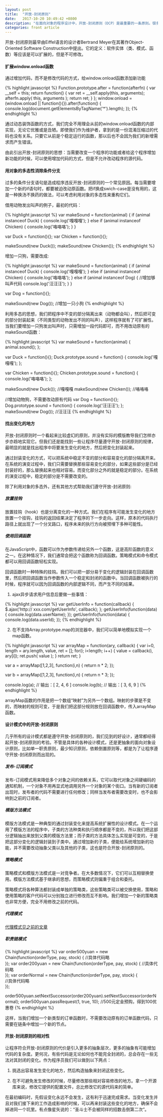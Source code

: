 ```yaml
---
layout: post
title:  "开放-封闭原则"
date:   2017-10-20 10:49:42 +0800
description: "在面向对象的程序设计中，开放-封闭原则（OCP）是最重要的一条原则。很多时候，一个程序具有良好的设计，往往说明它是符合开放-封闭原则的。"
categories: front article
---
```


开放-封闭原则最早由Eiffel语言的设计者Bertrand Meyer在其著作Object-Oriented Software Construction中提出。它的定义：软件实体（类、模式、函数）等应该是可以扩展的，但是不可修改。

#### 扩展window.onload函数

通过增加代码，而不是修改代码的方式，给window.onload函数添加新功能

{% highlight javascript %}
Function.prototype.after = function(afterfn) { 
    var __self = this;
    return function() {
        var ret = __self.apply(this, arguments); 
        afterfn.apply( this, arguments );
        return ret;
    } 
};
window.onload = (window.onload || function(){}).after(function() { 
    console.log(document.getElementsByTagName('*').length);
});
{% endhighlight %}

通过动态装饰函数的方式，我们完全不用理会从前的window.onload函数的内部实现，无论它优雅或是丑陋。即使我们作为维护者，拿到的是一份混淆压缩过的代码也没有关系。只要它从前是个稳定运行的函数，那以后也不会因为我们的新增需求而产生错误。

由此引出开放-封闭原则的思想：当需要改变一个程序的功能或者给这个程序增加新功能的时候，可以使用增加代码的方式，但是不允许改动程序的源代码。

#### 用对象的多态性消除条件分支

过多的条件分支语句是造成程序违反开放-封闭原则的一个常见原因。每当需要增加一个新的if语句时，都要被迫改动原函数。把if换成swich-case是没有用的，这是一种换汤不换药的做法，可以考虑利用对象的多态性来重构它们。

借用动物发出叫声的例子，最初的代码：

{% highlight javascript %}
var makeSound = function(animal) {
    if (animal instanceof Duck) {
        console.log('嘎嘎嘎');
    } else if (animal instanceof Chicken) {
        console.log('咯咯咯');
    }
}

var Duck = function(){}; 
var Chicken = function(){};

makeSound(new Duck()); 
makeSound(new Chicken());
{% endhighlight %}

增加一只狗，需要改成:

{% highlight javascript %}
var makeSound = function(animal) {
    if (animal instanceof Duck) {
        console.log('嘎嘎嘎');
    } else if (animal instanceof Chicken) {
        console.log('咯咯咯');
    } else if (animal instanceof Dog) {  //增加够叫声代码
        console.log('汪汪汪');
    }
}

var Dog = function(){}; 

makeSound(new Dog()); //增加一只小狗
{% endhighlight %}

利用多态的思想，我们把程序中不变的部分隔离出来（动物都会叫），然后把可变的部分封装起来（不同类型的动物发出不同的叫声），这样程序就有了可扩展性。当我们要增加一只狗发出叫声时，只需增加一段代码即可，而不用改动原有的makeSound函数：

{% highlight javascript %}
var makeSound = function(animal) { 
    animal.sound();
};

var Duck = function(){};
Duck.prototype.sound = function() { 
    console.log('嘎嘎嘎');
};

var Chicken = function(){};
Chicken.prototype.sound = function() { 
    console.log('咯咯咯');
};

makeSound(new Duck()); //嘎嘎嘎
makeSound(new Chicken()); //咯咯咯

//增加动物狗，不需要改动原有代码
var Dog = function(){};
Dog.prototype.sound = function() {
    console.log('汪汪汪'); 
};
makeSound(new Dog()); //汪汪汪
{% endhighlight %}

#### 找出变化的地方

开放-封闭原则时一个看起来比较虚幻的原则，并没有实际的模版教导我们怎样亦步亦趋地实现它。但我们还是能找到一些让程序尽量遵守开放-封闭原则的规律，最明显的就是找出程序中将要发生变化的地方，然后把变化封装起来。

通过封装变化的方式，可以把系统中稳定不变的部分和容易变化的部分隔离开来。在系统的演变过程中，我们只需要替换那些容易变化的部分，如果这些部分是已经封装好的，那么替换起来也相对容易。而变化部分之外的就是稳定的部分。在系统的演变过程中，稳定的部分是不需要改变的。

除了利用对象的多态外，还有其他方式帮助我们遵守开放-封闭原则:

##### 放置挂钩

放置挂钩（hook）也是分离变化的一种方式。我们在程序有可能发生变化的地方放置一个挂钩，挂钩的返回结果决定了程序的下一步走向。这样，原本的代码执行路径上就出现了一个分叉路口，程序未来的执行方向被预埋下多种可能性。

##### 使用回调函数

在JavaScript中，函数可以作为参数传递给另外一个函数，这是高阶函数的意义之一。在这种情况下，我们通常会把这个函数称为回调函数。策略模式和命令模式都可以用回调函数轻松实现。

回调函数时一种特殊的挂钩。我们可以把一部分易于变化的逻辑封装在回调函数里，然后把回调函数当作参数传入一个稳定和封闭的函数中。当回调函数被执行的时候，程序就可以因为回调函数的内部逻辑不同，而产生不同的结果。

1. ajax异步请求用户信息后要做一些事情：

{% highlight javascript %}
var getUserInfo = function(callback) {
    $.ajax('http:// xxx.com/getUserInfo', callback);
};
getUserInfo(function(data) { 
    console.log(data.userName);
});
getUserInfo(function(data) { 
    console.log(data.userId);
});
{% endhighlight %}

2. 在不支持Array.prototype.map的浏览器中，我们可以简单地模拟实现一个map函数。

{% highlight javascript %}
var arrayMap = function(ary, callback) { 
    var i=0,
    length = ary.length, 
    value,
    ret = [];
    for(i; i<length; i++) {
        value = callback(i, ary[i]); 
        ret.push( value );
    }
    return ret; 
}

var a = arrayMap([1,2,3], function(i,n) { 
    return n * 2;
});

var b = arrayMap([1,2,3], function(i,n) { 
    return n * 3;
});

console.log(a); //  输出：[ 2, 4, 6 ]
console.log(b); //  输出：[ 3, 6, 9 ]
{% endhighlight %}

arrayMap函数的作用是把一个数组“映射”为另外一个数组。映射的步骤是不变的，而映射的规则可变，于是我们把这部分规则放在回调函数中，传入arrayMap函数。

#### 设计模式中的开放-封闭原则

几乎所有的设计模式都是遵守开放-封闭原则的，我们见到的好设计，通常都经得起开放-封闭原则的考验。不管是具体的各种设计模式，还是更抽象的面向对象设计原则，比如单一职责原则，最少知识原则，依赖倒置原则等，都是为了让程序遵守开放-封闭原则而出现的。

##### 发布-订阅模式

发布-订阅模式用来降低多个对象之间的依赖关系，它可以取代对象之间硬编码的通知机制，一个对象不用再显式地调用另外一个对象的某个街口。当有新的订阅者出现时，发布者的代码不需要进行任何修改；同样当发布者需要改变时，也不会影响到之前的订阅者。

##### 模版方法模式

模版方法模式是一种典型的通过封装变化来提高系统扩展性的设计模式。在一个运用了模版方法的程序中，子类的方法种类和执行顺序都是不变的，所以我们把这部分逻辑抽出来放到父类的模版方法里；而子类的方法具体怎么实现是可变的，于是把这部分变化的逻辑封装到子类中。通过增加新的子类，便能给系统增加新的功能，并不需要改动抽象父类以及其他的子类，这也是符合开放-封闭原则的。

##### 策略模式

策略模式和模版方法模式是一对竞争者。在大多数情况下，它们可以互相替换使用。模版方法模式基于继承的思想，而策略模式则偏重于组合和委托。

策略模式将各种算法都封装成单独的策略类，这些策略类可以被交换使用，策略和使用策略的客户代码可以分别独立进行修改而互不影响。我们增加一个新的策略类也非常方便，完全不用修改之前的代码。

##### 代理模式

[代理模式见之前的文章](https://lq1228.github.io/front/article/2017/09/07/Design-pattern1.html)

##### 职责链模式

{% highlight javascript %}
var order500yuan = new Chain(function(orderType, pay, stock) { 
    //具体代码略    
});
var order200yuan = new Chain(function(orderType, pay, stock) { 
    //具体代码略    
});
var orderNormal = new Chain(function(orderType, pay, stock) {    
    //具体代码略    
});

order500yuan.setNextSuccessor(order200yuan).setNextSuccessor(orderNormal);
order500yuan.passRequest(1, true, 10); //500元定金预购，得到100优惠卷
{% endhighlight %}

这样，当我们增加一个新类型的订单函数时，不需要改动原有的订单函数代码，只需要在链条中增加一个新的节点。

#### 开放-封闭原则的相对性

让程序符合开放-封闭原则的代价是引入更多的抽象层次，更多的抽象有可能增加代码的复杂度。更何况，有些代码是无论如何也不能完全封闭的，总会存在一些无法对其封闭的变化。作为程序员我们可以做到以下两点：

1. 挑选出容易发生变化的地方，然后构造抽象来封闭这些变化。

2. 在不可避免发生修改的时候，尽量修改那些相对容易修改的地方。拿一个开源库来说，修改它提供的配置文件，总比修改它的源代码来的简单。

在最初编码时，先假设变化永远不会发生，这有利于迅速完成需求。当变化发生并且对我们接下来的工作造成影响的时候，可以再来封装这些变化的地方，确保不会掉进同一个坑里。有点像星矢说的：“圣斗士不会被同样的招数击倒第二次”。
